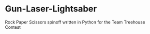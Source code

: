 Gun-Laser-Lightsaber
====================

Rock Paper Scissors spinoff written in Python for the Team Treehouse Contest
